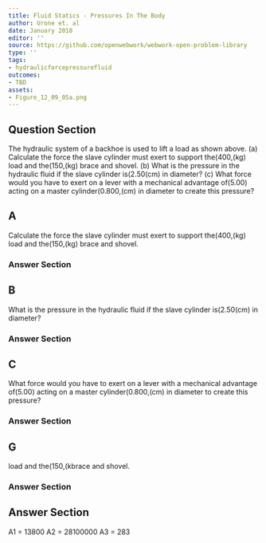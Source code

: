 ```yaml
---
title: Fluid Statics - Pressures In The Body
author: Urone et. al
date: January 2018
editor: ''
source: https://github.com/openwebwork/webwork-open-problem-library
type: ''
tags:
- hydraulicforcepressurefluid
outcomes:
- TBD
assets:
- Figure_12_09_05a.png
---
```


## Question Section 

The hydraulic system of a backhoe is used to lift a load as shown above. 
(a) Calculate the force  the slave cylinder must exert to support the(400,(kg) load and the(150,(kg) brace and shovel. 
 (b) What is the pressure in the hydraulic fluid if the slave cylinder is(2.50(cm) in diameter?
(c) What force would you have to exert on a lever with a mechanical advantage of(5.00) acting on a master cylinder(0.800,(cm) in diameter to create this pressure?
## A
Calculate the force  the slave cylinder must exert to support the(400,(kg) load and the(150,(kg) brace and shovel. 
### Answer Section
## B
What is the pressure in the hydraulic fluid if the slave cylinder is(2.50(cm) in diameter?
### Answer Section
## C
What force would you have to exert on a lever with a mechanical advantage of(5.00) acting on a master cylinder(0.800,(cm) in diameter to create this pressure?
### Answer Section
## G
load and the(150,(kbrace and shovel. 
### Answer Section


## Answer Section

A1 = 13800
A2 = 28100000
A3 = 283